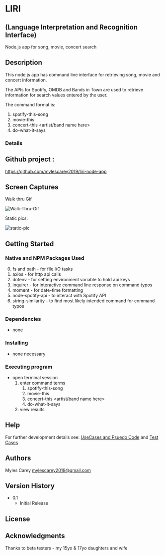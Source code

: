 # LIRI  
## (Language Interpretation and Recognition Interface)


Node.js app for song, movie, concert search

## Description
 
This node.js app has command line interface for retrieving song, movie and concert 
information.

The APIs for Spotify, OMDB and Bands in Town are used to retrieve information for
search values entered by the user.

The command format is:

1.  spotify-this-song <song name here>
2.  movie-this <movie name here>
3.  concert-this <artist/band name here>
4.  do-what-it-says

### Details

## Github project :
https://github.com/mylescarey2019/liri-node-app

## Screen Captures
Walk thru Gif

![Walk-Thru-Gif](assets/images/wireframe1.png)

Static pics:

![static-pic](assets/images/wireframe1b.png)


## Getting Started

### Native and NPM Packages Used
0.  fs and path - for file I/O tasks
1.  axios     - for http api calls
2.  dotenv    - for setting environment variable to hold api keys
3.  inquirer  - for interactive command line response on command typos
4.  moment    - for date-time formatting
5.  node-spotify-api  - to interact with Spotify API
6.  string-similarity - to find most likely intended command for command typos


### Dependencies

* none 

### Installing

* none necessary 

### Executing program

* open terminal session
  1. enter command terms 
        1. spotify-this-song <song name here>
        2.  movie-this <movie name here>
        3.  concert-this <artist/band name here>
        4.  do-what-it-says
    2. view results
    

## Help

For further development details see:  [UseCases and Psuedo Code](UseCases-PsuedoCode.md)
and [Test Cases](TestCases.md)

## Authors

Myles Carey 
mylescarey2019@gmail.com 

## Version History
 
* 0.1
    * Initial Release

## License


## Acknowledgments

Thanks to beta testers - my 15yo & 17yo daughters and wife 
